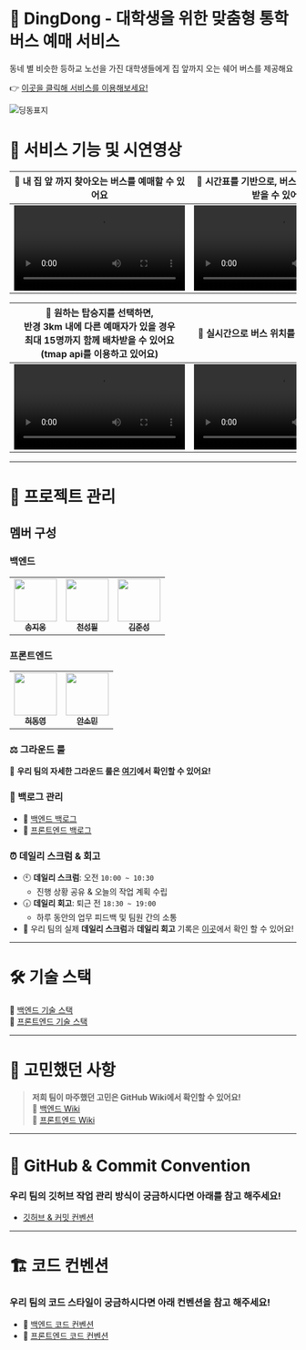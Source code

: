 # 🚌 DingDong - 대학생을 위한 맞춤형 통학 버스 예매 서비스

동네 별 비슷한 등하교 노선을 가진 대학생들에게 집 앞까지 오는 쉐어 버스를 제공해요

👉 [이곳을 클릭해 서비스를 이용해보세요!](https://www.ding-dong-bus.shop)

![딩동표지](https://github.com/user-attachments/assets/b47b058d-de00-4e81-a3bc-363b0f9f1efb)

# 🎥 서비스 기능 및 시연영상
 🚏 내 집 앞 까지 찾아오는 버스를 예매할 수 있어요 | 📅 시간표를 기반으로, 버스 예매 시간을 추천 받을 수 있어요
-|-
<video src="https://github.com/user-attachments/assets/91c8b8ae-712e-4fd4-8192-18452ffcb2e3" /> | <video  src="https://github.com/user-attachments/assets/e9b3e4ba-2d19-4d3f-b39f-62004540c431" /> 

 📍 원하는 탑승지를 선택하면,<br/> 반경 3km 내에 다른 예매자가 있을 경우 <br/> 최대 15명까지 함께 배차받을 수 있어요(tmap api를 이용하고 있어요) | 📍 실시간으로 버스 위치를 확인할 수 있어요
-|-
<video src="https://github.com/user-attachments/assets/734b449f-4cb0-4566-a616-95b7d8e6ec9d" /> | <video  src="https://github.com/user-attachments/assets/899b05eb-a54b-4e4d-969f-f308c3e7af7b" /> 


---

# 📌 프로젝트 관리

## 멤버 구성

<table>
<tr>
<h3>백엔드</h3>
<td align="center"><a href="https://github.com/ji-woong-song"><img src="https://avatars.githubusercontent.com/u/55657581?v=4" width="75px;" alt=""/><br /><sub><b>송지웅</b></sub></a><br />
<td align="center"><a href="https://github.com/popopy0412"><img src="https://avatars.githubusercontent.com/u/51325183?v=4" width="75px;" alt=""/><br /><sub><b>천성필</b></sub></a><br />
<td align="center"><a href="https://github.com/keemjoonsung"><img src="https://avatars.githubusercontent.com/u/50402527?v=4" width="75px;" alt=""/><br /><sub><b>김준성</b></sub></a><br />
</table>
<h3>프론트엔드</h3>
<table>
<tr>
<td align="center"><a href="https://github.com/vavoya"><img src="https://avatars.githubusercontent.com/u/128780530?v=4" width="75px;" alt=""/><br /><sub><b>허동영</b></sub></a><br />
<td align="center"><a href="https://github.com/somm12"><img src="https://avatars.githubusercontent.com/u/63543733?v=4" width="75px;" alt=""/><br /><sub><b>안소민</b></sub></a><br />
</table>
</table>

### ⚖️ 그라운드 룰

🔗 **우리 팀의 자세한 그라운드 룰은 [여기](https://github.com/softeer5th/team1-dingdong/wiki/Ground-Rule)에서 확인할 수 있어요!**

### 📂 백로그 관리

- 🔗 [백엔드 백로그](https://github.com/orgs/softeer5th/projects/4)
- 🔗 [프론트엔드 백로그](https://github.com/orgs/softeer5th/projects/6)

### ⏰ 데일리 스크럼 & 회고

- 🕙 **데일리 스크럼**: 오전 `10:00 ~ 10:30`
  - 진행 상황 공유 & 오늘의 작업 계획 수립
- 🕡 **데일리 회고**: 퇴근 전 `18:30 ~ 19:00`
  - 하루 동안의 업무 피드백 및 팀원 간의 소통
- 🔗 우리 팀의 실제 **데일리 스크럼**과 **데일리 회고** 기록은 [이곳](https://github.com/softeer5th/team1-dingdong/wiki/%EB%8D%B0%EC%9D%BC%EB%A6%AC-%EC%8A%A4%ED%81%AC%EB%9F%BC--&-%EB%8D%B0%EC%9D%BC%EB%A6%AC-%ED%9A%8C%EA%B3%A0)에서 확인 할 수 있어요!

---

# 🛠️ 기술 스택

🔗 [백엔드 기술 스택](https://github.com/softeer5th/team1-dingdong/wiki/Backend-%EA%B8%B0%EC%88%A0-%EC%8A%A4%ED%83%9D)  
🔗 [프론트엔드 기술 스택](https://github.com/softeer5th/team1-dingdong/wiki/Frontend-%EA%B8%B0%EC%88%A0%EC%8A%A4%ED%83%9D)

---

# 🤔 고민했던 사항

> **저희 팀이 마주했던 고민은 GitHub Wiki에서 확인할 수 있어요!**  
> 🔗 [백엔드 Wiki](https://github.com/softeer5th/team1-dingdong/wiki/Backend)  
> 🔗 [프론트엔드 Wiki](https://github.com/softeer5th/team1-dingdong/wiki/Frontend)

---

# 📖 GitHub & Commit Convention

### **우리 팀의 깃허브 작업 관리 방식이 궁금하시다면 아래를 참고 해주세요!**

- [깃허브 & 커밋 컨벤션](https://github.com/softeer5th/team1-dingdong/wiki/%EC%BB%A4%EB%B0%8B-%EC%BB%A8%EB%B2%A4%EC%85%981%EC%A1%B0)

---

# 🏗 코드 컨벤션

### **우리 팀의 코드 스타일이 궁금하시다면 아래 컨벤션을 참고 해주세요!**

- 📌 [백엔드 코드 컨벤션](https://github.com/softeer5th/team1-dingdong/wiki/%EB%B0%B1%EC%97%94%EB%93%9C-%EC%BD%94%EB%93%9C-%EC%BB%A8%EB%B2%A4%EC%85%98)
- 📌 [프론트엔드 코드 컨벤션](https://github.com/softeer5th/team1-dingdong/wiki/%ED%94%84%EB%A1%A0%ED%8A%B8%EC%97%94%EB%93%9C-%EC%BD%94%EB%93%9C-%EC%BB%A8%EB%B2%A4%EC%85%98)
